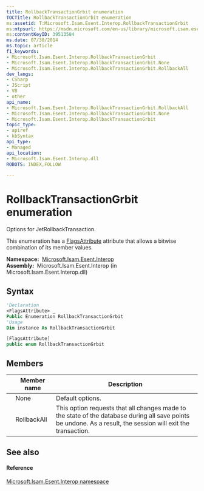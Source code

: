 ```yaml
---
title: RollbackTransactionGrbit enumeration
TOCTitle: RollbackTransactionGrbit enumeration
ms:assetid: T:Microsoft.Isam.Esent.Interop.RollbackTransactionGrbit
ms:mtpsurl: https://msdn.microsoft.com/en-us/library/microsoft.isam.esent.interop.rollbacktransactiongrbit(v=EXCHG.10)
ms:contentKeyID: 39513584
ms.date: 07/30/2014
ms.topic: article
f1_keywords:
- Microsoft.Isam.Esent.Interop.RollbackTransactionGrbit
- Microsoft.Isam.Esent.Interop.RollbackTransactionGrbit.None
- Microsoft.Isam.Esent.Interop.RollbackTransactionGrbit.RollbackAll
dev_langs:
- CSharp
- JScript
- VB
- other
api_name: 
- Microsoft.Isam.Esent.Interop.RollbackTransactionGrbit.RollbackAll
- Microsoft.Isam.Esent.Interop.RollbackTransactionGrbit.None
- Microsoft.Isam.Esent.Interop.RollbackTransactionGrbit
topic_type: 
- apiref
- kbSyntax
api_type: 
- Managed
api_location: 
- Microsoft.Isam.Esent.Interop.dll
ROBOTS: INDEX,FOLLOW

---
```


# RollbackTransactionGrbit enumeration

Options for JetRollbackTransaction.

This enumeration has a [FlagsAttribute](https://docs.microsoft.com/dotnet/api/system.flagsattribute?redirectedfrom=MSDN) attribute that allows a bitwise combination of its member values.

**Namespace:**  [Microsoft.Isam.Esent.Interop](hh596136\(v=exchg.10\).md)  
**Assembly:**  Microsoft.Isam.Esent.Interop (in Microsoft.Isam.Esent.Interop.dll)

## Syntax

``` vb
'Declaration
<FlagsAttribute> _
Public Enumeration RollbackTransactionGrbit
'Usage
Dim instance As RollbackTransactionGrbit
```

``` csharp
[FlagsAttribute]
public enum RollbackTransactionGrbit
```

## Members

<table>
<thead>
<tr class="header">
<th></th>
<th>Member name</th>
<th>Description</th>
</tr>
</thead>
<tbody>
<tr class="odd">
<td></td>
<td>None</td>
<td>Default options.</td>
</tr>
<tr class="even">
<td></td>
<td>RollbackAll</td>
<td>This option requests that all changes made to the state of the database during all save points be undone. As a result, the session will exit the transaction.</td>
</tr>
</tbody>
</table>


## See also

#### Reference

[Microsoft.Isam.Esent.Interop namespace](hh596136\(v=exchg.10\).md)

